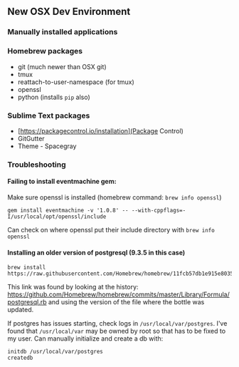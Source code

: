 ## New OSX Dev Environment

### Manually installed applications

### Homebrew packages
* git (much newer than OSX git)
* tmux
* reattach-to-user-namespace (for tmux)
* openssl
* python (installs `pip` also)

### Sublime Text packages
* [https://packagecontrol.io/installation](Package Control)
* GitGutter
* Theme - Spacegray

### Troubleshooting
#### Failing to install eventmachine gem:
Make sure openssl is installed (homebrew command: `brew info openssl`)
```
gem install eventmachine -v '1.0.8' -- --with-cppflags=-I/usr/local/opt/openssl/include
```

Can check on where openssl put their include directory with `brew info openssl`

#### Installing an older version of postgresql (9.3.5 in this case)
```
brew install https://raw.githubusercontent.com/Homebrew/homebrew/11fcb57db1e915e8035b1c3bf6d4d634f32a226d/Library/Formula/postgresql.rb
```
This link was found by looking at the history: https://github.com/Homebrew/homebrew/commits/master/Library/Formula/postgresql.rb and using the version of the file where the bottle was updated.

If postgres has issues starting, check logs in `/usr/local/var/postgres`.  I've found that `/usr/local/var` may be owned by root so that has to be fixed to my user.  Can manually initialize and create a db with:
```
initdb /usr/local/var/postgres
createdb
```